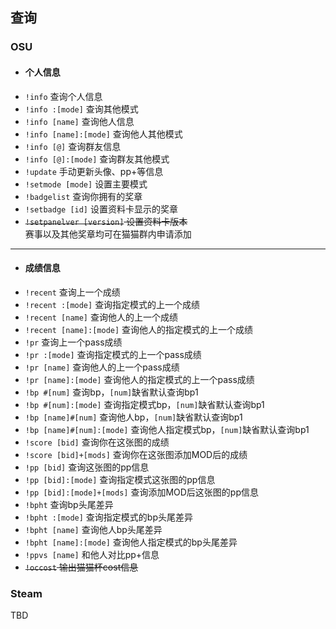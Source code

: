 ## 查询

### OSU
+ #### 个人信息
* `!info` 查询个人信息
* `!info :[mode]` 查询其他模式
* `!info [name]` 查询他人信息
* `!info [name]:[mode]` 查询他人其他模式
* `!info [@]` 查询群友信息
* `!info [@]:[mode]` 查询群友其他模式
* `!update` 手动更新头像、pp+等信息
* `!setmode [mode]` 设置主要模式
* `!badgelist` 查询你拥有的奖章
* `!setbadge [id]` 设置资料卡显示的奖章
* <s> `!setpanelver [version]` 设置资料卡版本 </s><br>
赛事以及其他奖章均可在猫猫群内申请添加
-----------------
+ #### 成绩信息
* `!recent` 查询上一个成绩
* `!recent :[mode]` 查询指定模式的上一个成绩
* `!recent [name]` 查询他人的上一个成绩
* `!recent [name]:[mode]` 查询他人的指定模式的上一个成绩
* `!pr` 查询上一个pass成绩
* `!pr :[mode]` 查询指定模式的上一个pass成绩
* `!pr [name]` 查询他人的上一个pass成绩
* `!pr [name]:[mode]` 查询他人的指定模式的上一个pass成绩
* `!bp #[num]` 查询bp，`[num]`缺省默认查询bp1
* `!bp #[num]:[mode]` 查询指定模式bp，`[num]`缺省默认查询bp1
* `!bp [name]#[num]` 查询他人bp，`[num]`缺省默认查询bp1
* `!bp [name]#[num]:[mode]` 查询他人指定模式bp，`[num]`缺省默认查询bp1
* `!score [bid]` 查询你在这张图的成绩
* `!score [bid]+[mods]` 查询你在这张图添加MOD后的成绩
* `!pp [bid]` 查询这张图的pp信息
* `!pp [bid]:[mode]` 查询指定模式这张图的pp信息
* `!pp [bid]:[mode]+[mods]` 查询添加MOD后这张图的pp信息
* `!bpht` 查询bp头尾差异
* `!bpht :[mode]` 查询指定模式的bp头尾差异
* `!bpht [name]` 查询他人bp头尾差异
* `!bpht [name]:[mode]` 查询他人指定模式的bp头尾差异
* `!ppvs [name]` 和他人对比pp+信息
* <s> `!occost` 输出猫猫杯cost信息 </s>

### Steam

TBD
